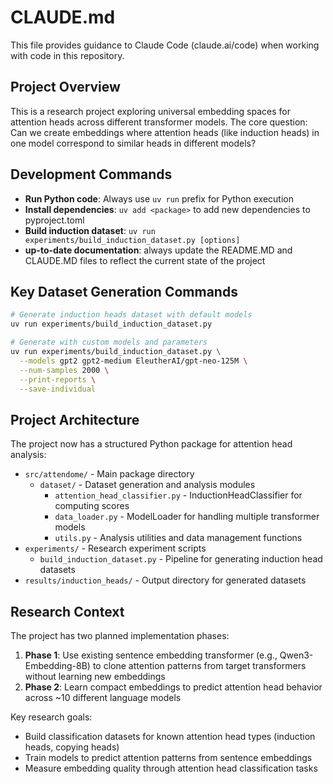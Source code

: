 # CLAUDE.md

This file provides guidance to Claude Code (claude.ai/code) when working with code in this repository.

## Project Overview

This is a research project exploring universal embedding spaces for attention heads across different transformer models. The core question: Can we create embeddings where attention heads (like induction heads) in one model correspond to similar heads in different models?

## Development Commands

- **Run Python code**: Always use `uv run` prefix for Python execution
- **Install dependencies**: `uv add <package>` to add new dependencies to pyproject.toml
- **Build induction dataset**: `uv run experiments/build_induction_dataset.py [options]`
- **up-to-date documentation**: always update the README.MD and CLAUDE.MD files to reflect the current state of the project

## Key Dataset Generation Commands

```bash
# Generate induction heads dataset with default models
uv run experiments/build_induction_dataset.py

# Generate with custom models and parameters
uv run experiments/build_induction_dataset.py \
  --models gpt2 gpt2-medium EleutherAI/gpt-neo-125M \
  --num-samples 2000 \
  --print-reports \
  --save-individual
```

## Project Architecture

The project now has a structured Python package for attention head analysis:
- `src/attendome/` - Main package directory
  - `dataset/` - Dataset generation and analysis modules
    - `attention_head_classifier.py` - InductionHeadClassifier for computing scores
    - `data_loader.py` - ModelLoader for handling multiple transformer models  
    - `utils.py` - Analysis utilities and data management functions
- `experiments/` - Research experiment scripts
  - `build_induction_dataset.py` - Pipeline for generating induction head datasets
- `results/induction_heads/` - Output directory for generated datasets

## Research Context

The project has two planned implementation phases:
1. **Phase 1**: Use existing sentence embedding transformer (e.g., Qwen3-Embedding-8B) to clone attention patterns from target transformers without learning new embeddings
2. **Phase 2**: Learn compact embeddings to predict attention head behavior across ~10 different language models

Key research goals:
- Build classification datasets for known attention head types (induction heads, copying heads)
- Train models to predict attention patterns from sentence embeddings
- Measure embedding quality through attention head classification tasks



